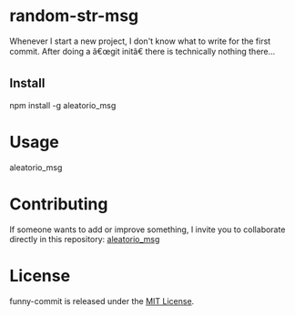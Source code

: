 # random-str-msg

Whenever I start a new project, I don't know what to write for the first commit. After doing a â€œgit initâ€ there is technically nothing there...

## Install

npm install -g aleatorio_msg

# Usage

aleatorio_msg

# Contributing

If someone wants to add or improve something, I invite you to collaborate directly in this repository: [aleatorio_msg](https://github.com/sebastianoDeveloper/aleatorio_msg)

# License

funny-commit is released under the [MIT License](https://opensource.org/licenses/MIT).
